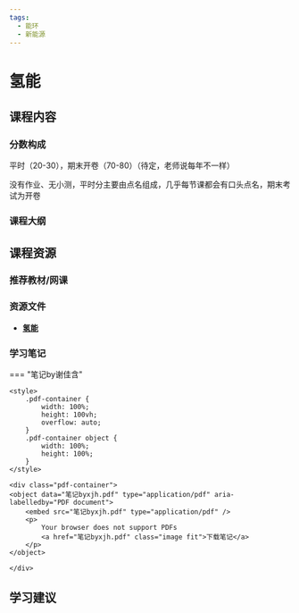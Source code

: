 ```yaml
---
tags:
  - 能环
  - 新能源
---
```


# 氢能

## 课程内容

### 分数构成

平时（20-30），期末开卷（70-80）（待定，老师说每年不一样）

没有作业、无小测，平时分主要由点名组成，几乎每节课都会有口头点名，期末考试为开卷


### 课程大纲



## 课程资源

### 推荐教材/网课

### 资源文件

- [**氢能**](https://pan.baidu.com/s/1ofEMDR5lRIK3vPQo3dmjMQ?pwd=4jb3)

### 学习笔记

=== "笔记by谢佳含"

    <style>
        .pdf-container {
            width: 100%;
            height: 100vh;
            overflow: auto;
        }
        .pdf-container object {
            width: 100%;
            height: 100%;
        }
    </style>

    <div class="pdf-container">
    <object data="笔记byxjh.pdf" type="application/pdf" aria-labelledby="PDF document">
        <embed src="笔记byxjh.pdf" type="application/pdf" />
        <p>
            Your browser does not support PDFs
            <a href="笔记byxjh.pdf" class="image fit">下载笔记</a>
        </p>
    </object>

    </div>

## 学习建议











